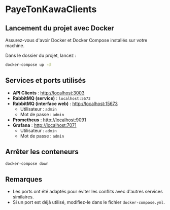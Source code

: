 # PayeTonKawaClients

## Lancement du projet avec Docker

Assurez-vous d'avoir Docker et Docker Compose installés sur votre machine.

Dans le dossier du projet, lancez :

```bash
docker-compose up -d
```

## Services et ports utilisés

- **API Clients** : [http://localhost:3003](http://localhost:3003)
- **RabbitMQ (service)** : `localhost:5673`
- **RabbitMQ (interface web)** : [http://localhost:15673](http://localhost:15673)
  - Utilisateur : `admin`
  - Mot de passe : `admin`
- **Prometheus** : [http://localhost:9091](http://localhost:9091)
- **Grafana** : [http://localhost:7071](http://localhost:7071)
  - Utilisateur : `admin`
  - Mot de passe : `admin`

## Arrêter les conteneurs

```bash
docker-compose down
```

## Remarques

- Les ports ont été adaptés pour éviter les conflits avec d'autres services similaires.
- Si un port est déjà utilisé, modifiez-le dans le fichier `docker-compose.yml`.

